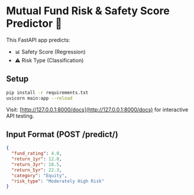 # Mutual Fund Risk & Safety Score Predictor 🚀

This FastAPI app predicts:
- 📊 Safety Score (Regression)
- ⚠️ Risk Type (Classification)

## Setup

```bash
pip install -r requirements.txt
uvicorn main:app --reload
```

Visit: [http://127.0.0.1:8000/docs](http://127.0.0.1:8000/docs) for interactive API testing.

## Input Format (POST /predict/)

```json
{
  "fund_rating": 4.0,
  "return_1yr": 12.0,
  "return_3yr": 18.5,
  "return_5yr": 22.3,
  "category": "Equity",
  "risk_type": "Moderately High Risk"
}
```
